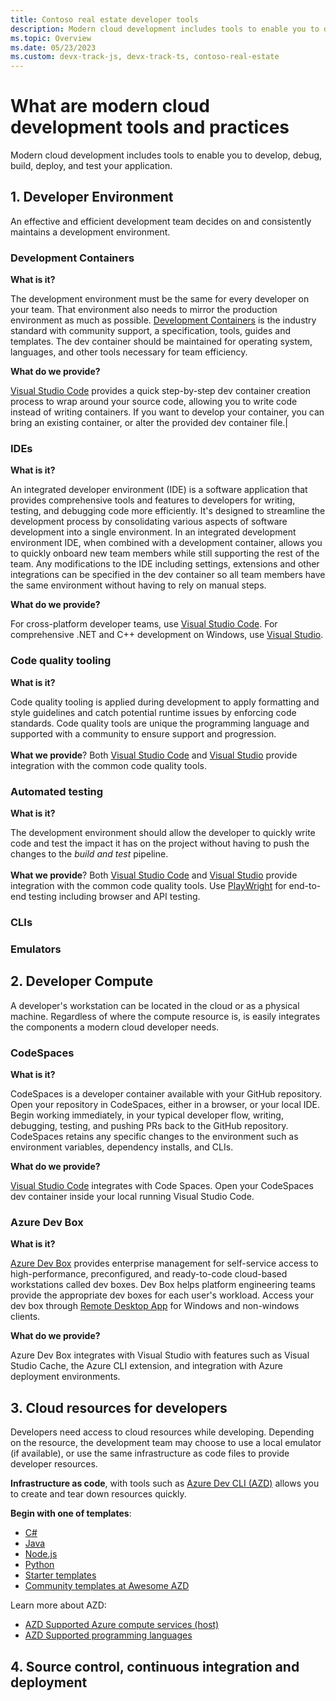 ```yaml
---
title: Contoso real estate developer tools
description: Modern cloud development includes tools to enable you to develop, debug, build, deploy, and test your application.
ms.topic: Overview
ms.date: 05/23/2023
ms.custom: devx-track-js, devx-track-ts, contoso-real-estate
---
```


# What are modern cloud development tools and practices

Modern cloud development includes tools to enable you to develop, debug, build, deploy, and test your application. 

## 1. Developer Environment

An effective and efficient development team decides on and consistently maintains a development environment. 


### Development Containers

**What is it?** 

The development environment must be the same for every developer on your team. That environment also needs to mirror the production environment as much as possible. [Development Containers](https://containers.dev/) is the industry standard with community support, a specification, tools, guides and templates. The dev container should be maintained for operating system, languages, and other tools necessary for team efficiency.

**What do we provide?** 

[Visual Studio Code](https://code.visualstudio.com/docs/devcontainers/containers) provides a quick step-by-step dev container creation process to wrap around your source code, allowing you to write code instead of writing containers. If you want to develop your container, you can bring an existing container, or alter the provided dev container file.|

### IDEs

**What is it?** 

An integrated developer environment (IDE) is a software application that provides comprehensive tools and features to developers for writing, testing, and debugging code more efficiently. It's designed to streamline the development process by consolidating various aspects of software development into a single environment. In an integrated development environment IDE, when combined with a development container, allows you to quickly onboard new team members while still supporting the rest of the team. Any modifications to the IDE including settings, extensions and other integrations can be specified in the dev container so all team members have the same environment without having to rely on manual steps. 

**What do we provide?** 

For cross-platform developer teams, use [Visual Studio Code](https://code.visualstudio.com/). For comprehensive .NET and C++ development on Windows, use [Visual Studio](/visualstudio/windows).

### Code quality tooling

**What is it?** 

Code quality tooling is applied during development to apply formatting and style guidelines and catch potential runtime issues by enforcing code standards. Code quality tools are unique the programming language and supported with a community to ensure support and progression.<br><br>**What we provide**? Both [Visual Studio Code](https://code.visualstudio.com/) and [Visual Studio](/visualstudio/windows) provide integration with the common code quality tools.

### Automated testing

**What is it?** 

The development environment should allow the developer to quickly write code and test the impact it has on the project without having to push the changes to the _build and test_ pipeline. <br><br>**What we provide**? Both [Visual Studio Code](https://code.visualstudio.com/) and [Visual Studio](/visualstudio/windows) provide integration with the common code quality tools. Use [PlayWright](https://playwright.dev/docs/intro) for end-to-end testing including browser and API testing.

### CLIs

### Emulators

## 2. Developer Compute

A developer's workstation can be located in the cloud or as a physical machine. Regardless of where the compute resource is, is easily integrates the components a modern cloud developer needs.

### CodeSpaces

**What is it?** 

CodeSpaces is a developer container available with your GitHub repository. Open your repository in CodeSpaces, either in a browser, or your local IDE. Begin working immediately, in your typical developer flow, writing, debugging, testing, and pushing PRs back to the GitHub repository. CodeSpaces retains any specific changes to the environment such as environment variables, dependency installs, and CLIs. 

**What do we provide?** 

[Visual Studio Code](https://code.visualstudio.com/) integrates with Code Spaces. Open your CodeSpaces dev container inside your local running Visual Studio Code. 

### Azure Dev Box

**What is it?** 

[Azure Dev Box](/azure/dev-box) provides enterprise management for self-service access to high-performance, preconfigured, and ready-to-code cloud-based workstations called dev boxes. Dev Box helps platform engineering teams provide the appropriate dev boxes for each user's workload. Access your dev box through [Remote Desktop App](/azure/dev-box/tutorial-connect-to-dev-box-with-remote-desktop-app?tabs=non-Windows) for Windows and non-windows clients.

**What do we provide?** 

Azure Dev Box integrates with Visual Studio with features such as Visual Studio Cache, the Azure CLI extension, and integration with Azure deployment environments.

## 3. Cloud resources for developers

Developers need access to cloud resources while developing. Depending on the resource, the development team may choose to use a local emulator (if available), or use the same infrastructure as code files to provide developer resources. 

**Infrastructure as code**, with tools such as [Azure Dev CLI (AZD)](/azure/developer/azure-developer-cli/overview) allows you to create and tear down resources quickly. 


**Begin with one of templates**:

* [C#](/azure/developer/azure-developer-cli/azd-templates?tabs=csharp#choose-a-template)
* [Java](/azure/developer/azure-developer-cli/azd-templates?tabs=java#choose-a-template)
* [Node.js](/azure/developer/azure-developer-cli/azd-templates?tabs=nodejs#choose-a-template)
* [Python](/azure/developer/azure-developer-cli/azd-templates?tabs=python#choose-a-template)
* [Starter templates](/azure/developer/azure-developer-cli/azd-templates?tabs=starter-IaC#choose-a-template)
* [Community templates at Awesome AZD](https://aka.ms/awesome-azd)

Learn more about AZD:

* [AZD Supported Azure compute services (host)](/azure/developer/azure-developer-cli/supported-languages-environments#supported-azure-compute-services-host)
* [AZD Supported programming languages](/azure/developer/azure-developer-cli/supported-languages-environments#supported-programming-languages)


## 4. Source control, continuous integration and deployment


